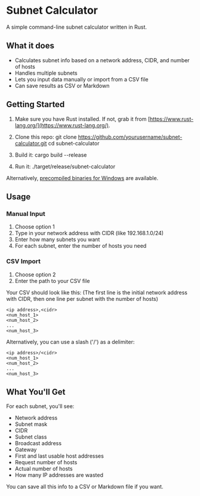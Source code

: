 # Subnet Calculator

A simple command-line subnet calculator written in Rust.

## What it does

- Calculates subnet info based on a network address, CIDR, and number of hosts
- Handles multiple subnets
- Lets you input data manually or import from a CSV file
- Can save results as CSV or Markdown

## Getting Started

1. Make sure you have Rust installed. If not, grab it from [https://www.rust-lang.org/](https://www.rust-lang.org/).

2. Clone this repo:
git clone https://github.com/yourusername/subnet-calculator.git
cd subnet-calculator

4. Build it:
cargo build --release

4. Run it:
./target/release/subnet-calculator

Alternatively, [precompiled binaries for Windows](https://github.com/LuMarans30/Subnetting-rust/releases/latest) are available.

## Usage

### Manual Input

1. Choose option 1
2. Type in your network address with CIDR (like 192.168.1.0/24)
3. Enter how many subnets you want
4. For each subnet, enter the number of hosts you need

### CSV Import

1. Choose option 2
2. Enter the path to your CSV file

Your CSV should look like this:
(The first line is the initial network address with CIDR, then one line per subnet with the number of hosts)
```csv
<ip address>,<cidr>
<num_host_1>
<num_host_2>
...
<num_host_3>
```
Alternatively, you can use a slash ('/') as a delimiter:
```csv
<ip address>/<cidr>
<num_host_1>
<num_host_2>
...
<num_host_3>
```

## What You'll Get

For each subnet, you'll see:
- Network address
- Subnet mask
- CIDR
- Subnet class
- Broadcast address
- Gateway
- First and last usable host addresses
- Request number of hosts
- Actual number of hosts
- How many IP addresses are wasted

You can save all this info to a CSV or Markdown file if you want.
